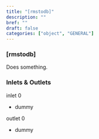 ```yaml
---
title: "[rmstodb]"
description: ""
bref: ""
draft: false
categories: ["object", "GENERAL"]
---
```


### [rmstodb]

Does something.

### Inlets & Outlets

inlet 0

 - dummy

outlet 0

 - dummy
 

